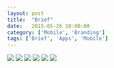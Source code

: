 ```yaml
---
layout: post
title:  "Brief"
date:   2015-05-26 10:00:00
category: ['Mobile', 'Branding']
tags: ['Brief', 'Apps', 'Mobile']
---
```

<div class="text-block">
</div>

<div class="images">
	<img src="{{ base.url }}/images/Brief/Brief-00.png" />
	<img src="{{ base.url }}/images/Brief/Brief-01.png" />
	<img src="{{ base.url }}/images/Brief/Brief-02.png" />
	<img src="{{ base.url }}/images/Brief/Brief-03.png" />
	<img src="{{ base.url }}/images/Brief/Brief-05.png" />
	<img src="{{ base.url }}/images/Brief/Brief-06.png" />
</div>



[jekyll-gh]: https://github.com/jekyll/jekyll
[jekyll]:    http://jekyllrb.com
